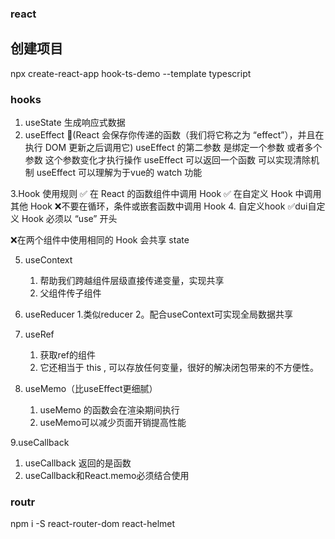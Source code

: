 ### react

## 创建项目

npx create-react-app hook-ts-demo --template typescript

### hooks

1. useState 生成响应式数据
2. useEffect (React 会保存你传递的函数（我们将它称之为 “effect”），并且在执行 DOM 更新之后调用它)
   useEffect 的第二参数 是绑定一个参数 或者多个参数 这个参数变化才执行操作
   useEffect 可以返回一个函数 可以实现清除机制
   useEffect 可以理解为于vue的 watch 功能

3.Hook 使用规则
✅ 在 React 的函数组件中调用 Hook
✅ 在自定义 Hook 中调用其他 Hook
❌不要在循环，条件或嵌套函数中调用 Hook
4. 自定义hook
   ✅dui自定义 Hook 必须以 “use” 开头

   ❌在两个组件中使用相同的 Hook 会共享 state

5. useContext
   1. 帮助我们跨越组件层级直接传递变量，实现共享
   2. 父组件传子组件

6. useReducer
  1.类似reducer
  2。配合useContext可实现全局数据共享

7. useRef
   1. 获取ref的组件
   2. 它还相当于 this , 可以存放任何变量，很好的解决闭包带来的不方便性。

8. useMemo（比useEffect更细腻）
   1. useMemo 的函数会在渲染期间执行
   2. useMemo可以减少页面开销提高性能

9.useCallback

  1. useCallback 返回的是函数
  2. useCallback和React.memo必须结合使用

### routr

npm i -S react-router-dom react-helmet
